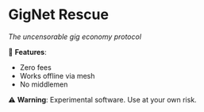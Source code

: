 # GigNet Rescue  
*The uncensorable gig economy protocol*  

🚀 **Features**:  
- Zero fees  
- Works offline via mesh  
- No middlemen  

⚠️ **Warning**: Experimental software. Use at your own risk.  
